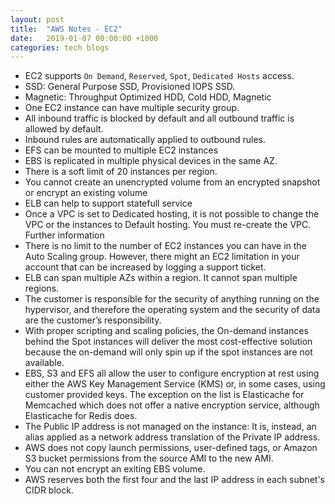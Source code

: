 ```yaml
---
layout: post
title:  "AWS Notes - EC2"
date:   2019-01-07 00:00:00 +1000
categories: tech blogs
---
```


* EC2 supports `On Demand`, `Reserved`, `Spot`, `Dedicated Hosts` access.
*  SSD: General Purpose SSD, Provisioned IOPS SSD.
* Magnetic: Throughput Optimized HDD, Cold HDD, Magnetic
* One EC2 instance can have multiple security group.
* All inbound traffic is blocked by default and all outbound traffic is allowed by default.
* Inbound rules are automatically applied to outbound rules.
* EFS can be mounted to multiple EC2 instances
* EBS is replicated in multiple physical devices in the same AZ.
* There is a soft limit of 20 instances per region.
* You cannot create an unencrypted volume from an encrypted snapshot or encrypt an existing volume
* ELB can help to support statefull service
* Once a VPC is set to Dedicated hosting, it is not possible to change the VPC or the instances to Default hosting. You must re-create the VPC. Further information
* There is no limit to the number of EC2 instances you can have in the Auto Scaling group. However, there might an EC2 limitation in your account that can be increased by logging a support ticket.
* ELB can span multiple AZs within a region. It cannot span multiple regions.
* The customer is responsible for the security of anything running on the hypervisor, and therefore the operating system and the security of data are the customer’s responsibility.
* With proper scripting and scaling policies, the On-demand instances behind the Spot instances will deliver the most cost-effective solution because the on-demand will only spin up if the spot instances are not available.
* EBS, S3 and EFS all allow the user to configure encryption at rest using either the AWS Key Management Service (KMS) or, in some cases, using customer provided keys. The exception on the list is Elasticache for Memcached which does not offer a native encryption service, although Elasticache for Redis does.
* The Public IP address is not managed on the instance: It is, instead, an alias applied as a network address translation of the Private IP address.
* AWS does not copy launch permissions, user-defined tags, or Amazon S3 bucket permissions from the source AMI to the new AMI. 
* You can not encrypt an exiting EBS volume.
* AWS reserves both the first four and the last IP address in each subnet's CIDR block.